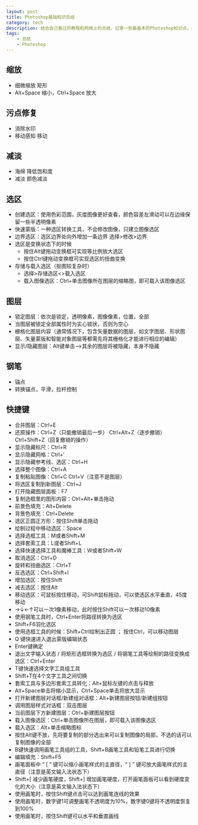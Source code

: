 ```yaml
---
layout: post
title: Photoshop基础知识总结
category: tech
description: 结合自己看过的教程和网络上的总结，记录一些最基本的Photoshop知识点，并且并不是很全，还有一些常见的快捷键的使用。
tags:
    - 总结
    - Photoshop
---
```

## 缩放  
- 细微缩放 矩形
- Alt+Space 缩小，Ctrl+Space 放大

## 污点修复
- 消除水印
- 移动感知 移动

## 减淡
- 海绵 降低饱和度
- 减淡 颜色减淡

## 选区
- 创建选区：使用色彩范围，灰度图像更好查看，颜色容差左滑动可以在边缘保留一些半透明像素
- 快速蒙版：一种选区转换工具，不会修改图像，只建立图像选区
- 边界选区：选区边界处向外增加一条边界 选择>修改>边界                                
- 选区是变换状态下的时候 
	- 按住Alt键拖动变换框可实现等比例放大选区
	- 按住Ctrl键拖动变换框可实现选区的扭曲变换         
- 存储与载入选区（抠图较复杂时） 
	- 选择>存储选区<>载入选区
	- 载入图像选区：Ctrl+单击图像所在图层的缩略图，即可载入该图像选区  

## 图层
- 锁定图层：依次是锁定，透明像素，图像像素，位置，全部
- 当图层被锁定全部属性时为实心锁状，否则为空心
- 栅格化图层内容（通常情况下，包含矢量数据的图层，如文字图层、形状图层、矢量蒙版和智能对象图层等都需先将其栅格化才能进行相应的编辑）
- 显示/隐藏图层：Alt键单击-->其余的图层将被隐藏，本身不隐藏

## 钢笔
- 锚点
- 转换锚点，平滑，拉杆控制
## 快捷键
- 合并图层：Ctrl+E
- 还原操作：Ctrl+Z（只能撤销最后一步） Ctrl+Alt+Z（逐步撤销）Ctrl+Shift+Z（回复撤销的操作）
- 显示隐藏标尺：Ctrl+R
- 显示隐藏网格：Ctrl+‘
- 显示隐藏参考线、选区：Ctrl+H
- 选择整个图像：Ctrl+A 
- 复制粘贴图像：Ctrl+C  Ctrl+V（注意不是图层）
- 将选区复制到新图层：Ctrl+J
- 打开隐藏图层面板：F7
- 复制选框里的图形内容：Ctrl+Alt+单击拖动
- 前景色填充：Alt+Delete
- 背景色填充：Ctrl+Delete
- 选区正圆正方形：按住Shift单击拖动
- 绘制过程中移动选区：Space
- 选择选框工具：M或者Shift+M
- 选择套索工具：L或者Shift+L
- 选择快速选择工具和魔棒工具：W或者Shift+W
- 取消选区：Ctrl+D
- 旋转和扭曲选区：Ctrl+T
- 反选选区：Ctrl+Shift+I
- 增加选区：按住Shift
- 减去选区：按住Alt
- 移动选区：可鼠标按住移动，可Shift鼠标拖动，可以使选区水平垂直，45度移动
- →↓←↑可以一次1像素移动，此时按住Shift可以一次移动10像素
- 使用钢笔工具时，Ctrl+Enter将路径转换为选区
- Shift+F6羽化选区
- 使用选框工具的时候：Shift+Ctrl绘制出正圆 ； 按住Ctrl，可以移动图层
- Q 键快速进入退出蒙版编辑状态
- Enter键确定
- 退出文字输入状态 / 将矩形选框转换为选区 / 将钢笔工具等绘制的路径变换成选区：Ctrl+Enter
- T键快速选择文字工具组工具
- Shift+T在4个文字工具之间切换
- 套索工具与多边形套索工具转化：Alt+鼠标左键的点击与释放
- Alt+Space单击将缩小显示，Ctrl+Space单击将放大显示
- 打开新建图层对话框/新建组对话框：Alt+新建图层按钮/新建组按钮
- 调用图层样式对话框：双击图层
- 当前图层下方新建图层：Ctrl+新建图层按钮
- 载入图像选区：Ctrl+单击图像所在图层，即可载入该图像选区
- 载入选区：Alt+单击缩略图标
-  按住Alt键不放，先将要复制的部分选出来可以复制图像的局部，不选的话可以复制图像的全部
- B键快速调用画笔工具组的工具，Shift+B画笔工具和铅笔工具进行切换
- 编辑填充：Shift+F5
- 画笔面板中 “ [ ” 键可以缩小画笔样式的主直径，“ ] ” 键可放大画笔样式的主直径（注意是英文输入法状态下）
- Shift+[  减少画笔硬度，Shift+]  增加画笔硬度，打开画笔面板可以看到硬度变化的大小（注意是英文输入法状态下）
- 使用画笔时，按住Shift键点击可以达到画笔连线的效果
- 使用画笔时，数字键1可调整画笔不透明度为10%，数字键0键将不透明度恢复到100%
- 使用画笔时，按住Shift键可以水平和垂直画线

